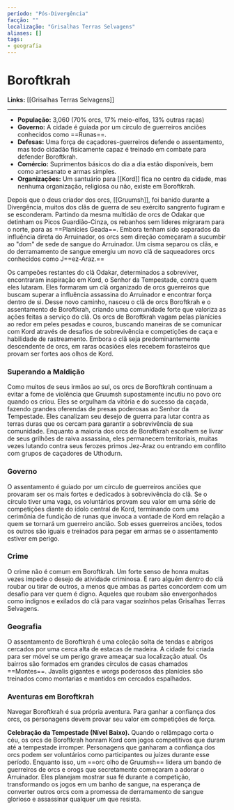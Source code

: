```yaml
---
período: "Pós-Divergência"
facção: ""
localização: "Grisalhas Terras Selvagens"
aliases: []
tags:
- geografia
---
```


# **Boroftkrah**

**Links:** [[Grisalhas Terras Selvagens]]

---
- **População:** 3,060 (70% orcs, 17% meio-elfos, 13% outras raças)
- **Governo:** A cidade é guiada por um círculo de guerreiros anciões conhecidos como ==Runas==.
- **Defesas:** Uma força de caçadores-guerreiros defende o assentamento, mas todo cidadão fisicamente capaz é treinado em combate para defender Boroftkrah.
- **Comércio:** Suprimentos básicos do dia a dia estão disponíveis, bem como artesanato e armas simples.
- **Organizações:** Um santuário para [[Kord]] fica no centro da cidade, mas nenhuma organização, religiosa ou não, existe em Boroftkrah.

Depois que o deus criador dos orcs, [[Gruumsh]], foi banido durante a Divergência, muitos dos clãs de guerra de seu exército sangrento fugiram e se esconderam. Partindo da mesma multidão de orcs de Odakar que detinham os Picos Guardião-Cinza, os rebanhos sem líderes migraram para o norte, para as ==Planícies Geada==. Embora tenham sido separados da influência direta do Arruinador, os orcs sem direção começaram a sucumbir ao "dom" de sede de sangue do Arruinador. Um cisma separou os clãs, e do derramamento de sangue emergiu um novo clã de saqueadores orcs conhecidos como J==ez-Araz.==

Os campeões restantes do clã Odakar, determinados a sobreviver, encontraram inspiração em Kord, o Senhor da Tempestade, contra quem eles lutaram. Eles formaram um clã organizado de orcs guerreiros que buscam superar a influência assassina do Arruinador e encontrar força dentro de si. Desse novo caminho, nasceu o clã de orcs Boroftkrah e o assentamento de Boroftkrah, criando uma comunidade forte que valoriza as ações feitas a serviço do clã. Os orcs de Boroftkrah vagam pelas planícies ao redor em peles pesadas e couros, buscando maneiras de se comunicar com Kord através de desafios de sobrevivência e competições de caça e habilidade de rastreamento. Embora o clã seja predominantemente descendente de orcs, em raras ocasiões eles recebem forasteiros que provam ser fortes aos olhos de Kord.

### **Superando a Maldição**
Como muitos de seus irmãos ao sul, os orcs de Boroftkrah continuam a evitar a fome de violência que Gruumsh supostamente incutiu no povo orc quando os criou. Eles se orgulham da vitória e do sucesso da caçada, fazendo grandes oferendas de presas poderosas ao Senhor da Tempestade. Eles canalizam seu desejo de guerra para lutar contra as terras duras que os cercam para garantir a sobrevivência de sua comunidade. Enquanto a maioria dos orcs de Boroftkrah escolhem se livrar de seus grilhões de raiva assassina, eles permanecem territoriais, muitas vezes lutando contra seus ferozes primos Jez-Araz ou entrando em conflito com grupos de caçadores de Uthodurn.

### **Governo**
O assentamento é guiado por um círculo de guerreiros anciões que provaram ser os mais fortes e dedicados à sobrevivência do clã. Se o círculo tiver uma vaga, os voluntários provam seu valor em uma série de competições diante do ídolo central de Kord, terminando com uma cerimônia de fundição de runas que invoca a vontade de Kord em relação a quem se tornará um guerreiro ancião. Sob esses guerreiros anciões, todos os outros são iguais e treinados para pegar em armas se o assentamento estiver em perigo.

### **Crime**
O crime não é comum em Boroftkrah. Um forte senso de honra muitas vezes impede o desejo de atividade criminosa. É raro alguém dentro do clã roubar ou tirar de outros, a menos que ambas as partes concordem com um desafio para ver quem é digno. Aqueles que roubam são envergonhados como indignos e exilados do clã para vagar sozinhos pelas Grisalhas Terras Selvagens.

### **Geografia**
O assentamento de Boroftkrah é uma coleção solta de tendas e abrigos cercados por uma cerca alta de estacas de madeira. A cidade foi criada para ser móvel se um perigo grave ameaçar sua localização atual. Os bairros são formados em grandes círculos de casas chamados ==Montes==. Javalis gigantes e worgs poderosos das planícies são treinados como montarias e mantidos em cercados espalhados.

### **Aventuras em Boroftkrah**
Navegar Boroftkrah é sua própria aventura. Para ganhar a confiança dos orcs, os personagens devem provar seu valor em competições de força.

**Celebração da Tempestade (Nível Baixo).** Quando o relâmpago corta o céu, os orcs de Boroftkrah honram Kord com jogos competitivos que duram até a tempestade irromper. Personagens que ganharam a confiança dos orcs podem ser voluntários como participantes ou juízes durante esse período. Enquanto isso, um ==orc olho de Gruumsh== lidera um bando de guerreiros de orcs e orogs que secretamente começaram a adorar o Arruinador. Eles planejam mostrar sua fé durante a competição, transformando os jogos em um banho de sangue, na esperança de converter outros orcs com a promessa de derramamento de sangue glorioso e assassinar qualquer um que resista.